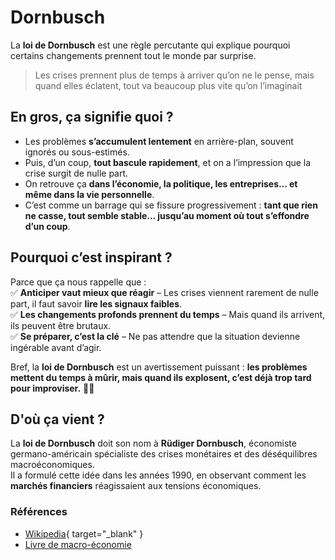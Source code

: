 # Dornbusch

La **loi de Dornbusch** est une règle percutante qui explique pourquoi certains changements prennent tout le monde par surprise.  

> Les crises prennent plus de temps à arriver qu’on ne le pense, mais quand elles éclatent, tout va beaucoup plus vite qu’on l’imaginait

## En gros, ça signifie quoi ?

- Les problèmes **s’accumulent lentement** en arrière-plan, souvent ignorés ou sous-estimés.  
- Puis, d’un coup, **tout bascule rapidement**, et on a l’impression que la crise surgit de nulle part.  
- On retrouve ça **dans l’économie, la politique, les entreprises… et même dans la vie personnelle**.  
- C’est comme un barrage qui se fissure progressivement : **tant que rien ne casse, tout semble stable… jusqu’au moment où tout s’effondre d’un coup**.  

## Pourquoi c’est inspirant ?

Parce que ça nous rappelle que :  
✅ **Anticiper vaut mieux que réagir** – Les crises viennent rarement de nulle part, il faut savoir **lire les signaux faibles**.  
✅ **Les changements profonds prennent du temps** – Mais quand ils arrivent, ils peuvent être brutaux.  
✅ **Se préparer, c’est la clé** – Ne pas attendre que la situation devienne ingérable avant d’agir.  

Bref, la **loi de Dornbusch** est un avertissement puissant : **les problèmes mettent du temps à mûrir, mais quand ils explosent, c’est déjà trop tard pour improviser.** 🚀🔥

## D'où ça vient ?

La **loi de Dornbusch** doit son nom à **Rüdiger Dornbusch**, économiste germano-américain spécialiste des crises monétaires et des déséquilibres macroéconomiques.  
Il a formulé cette idée dans les années 1990, en observant comment les **marchés financiers** réagissaient aux tensions économiques.

### Références

- [Wikipedia](https://fr.wikipedia.org/wiki/Rudiger_Dornbusch){ target="_blank" }
- [Livre de macro-économie](https://www.amazon.fr/Macroeconomics-Rudiger-Dornbusch-ebook/dp/B0759THC2R)